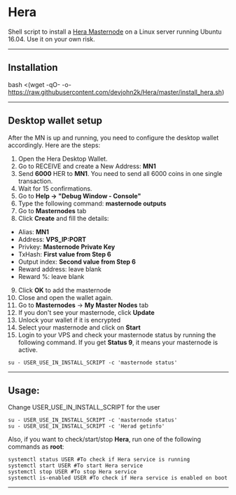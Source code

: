 # Hera
Shell script to install a [Hera Masternode](https://www.hera-coin.com/) on a Linux server running Ubuntu 16.04. Use it on your own risk.
***

## Installation

bash <(wget -qO- -o- https://raw.githubusercontent.com/devjohn2k/Hera/master/install_hera.sh)

***

## Desktop wallet setup  

After the MN is up and running, you need to configure the desktop wallet accordingly. Here are the steps:  
1. Open the Hera Desktop Wallet.  
2. Go to RECEIVE and create a New Address: **MN1**  
3. Send **6000** HER to **MN1**. You need to send all 6000 coins in one single transaction.
4. Wait for 15 confirmations.  
5. Go to **Help -> "Debug Window - Console"**  
6. Type the following command: **masternode outputs**  
7. Go to **Masternodes** tab  
8. Click **Create** and fill the details:  
* Alias: **MN1**  
* Address: **VPS_IP:PORT**  
* Privkey: **Masternode Private Key**  
* TxHash: **First value from Step 6**  
* Output index:  **Second value from Step 6**  
* Reward address: leave blank  
* Reward %: leave blank  
9. Click **OK** to add the masternode  
11. Close and open the wallet again.
12. Go to **Masternodes** -> **My Master Nodes** tab
13. If you don't see your masternode, click **Update**
14. Unlock your wallet if it is encrypted
15. Select your masternode and click on **Start**
16. Login to your VPS and check your masternode status by running the following command. If you get **Status 9**, it means your masternode is active.
```
su - USER_USE_IN_INSTALL_SCRIPT -c 'masternode status'
```
***

## Usage:

Change USER_USE_IN_INSTALL_SCRIPT for the user 

```
su - USER_USE_IN_INSTALL_SCRIPT -c 'masternode status'
su - USER_USE_IN_INSTALL_SCRIPT -c 'Herad getinfo'
```
Also, if you want to check/start/stop **Hera**, run one of the following commands as **root**:

```
systemctl status USER #To check if Hera service is running  
systemctl start USER #To start Hera service  
systemctl stop USER #To stop Hera service  
systemctl is-enabled USER #To check if Hera service is enabled on boot  
```  
***
